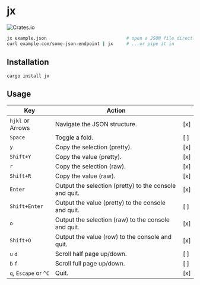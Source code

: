 # jx

![Crates.io](https://img.shields.io/crates/v/jx?logo=rust)

```sh
jx example.json                              # open a JSON file directly
curl example.com/some-json-endpoint | jx     # ...or pipe it in
```

## Installation

`cargo install jx`

## Usage

| Key | Action ||
| --- | ------ | - |
| `hjkl` or Arrows | Navigate the JSON structure. | [x] |
| `Space` | Toggle a fold. | [ ] |
| `y` | Copy the selection (pretty). | [x] |
| `Shift+Y` | Copy the value (pretty). | [x] |
| `r` | Copy the selection (raw). | [x] |
| `Shift+R` | Copy the value (raw). | [x] |
| `Enter` | Output the selection (pretty) to the console and quit. | [x] |
| `Shift+Enter` | Output the value (pretty) to the console and quit. | [ ] |
| `o` | Output the selection (raw) to the console and quit. | [x] |
| `Shift+O` | Output the value (row) to the console and quit. | [x] |
| `u` `d` | Scroll half page up/down. | [ ] |
| `b` `f` | Scroll full page up/down. | [ ] |
| `q`, `Escape` or `^C` | Quit. | [x] |
